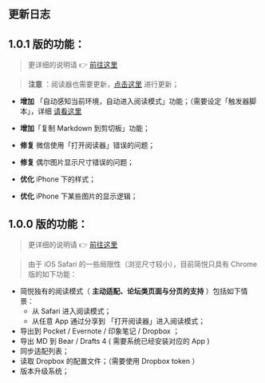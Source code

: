 ## 更新日志

## 1.0.1 版的功能：

> 更详细的说明请 👉 [前往这里](http://ksria.com/simpread/changelog.html#jsbox_1.0.1)

> **注意** ：阅读器也需要更新，[点击这里](https://xteko.com/redir?url=http://sr.ksria.cn/jsbox/simpread-reader-1.0.1.box?20180531200&name=%E7%AE%80%E6%82%A6%20%C2%B7%20%E9%98%85%E8%AF%BB%E5%99%A8) 进行更新；

- **增加** 「自动感知当前环境，自动进入阅读模式」功能；（需要设定「触发器脚本」，详细 [请看这里](https://github.com/Kenshin/simpread/wiki/JSBox#%E8%A7%A6%E5%8F%91%E5%99%A8%E8%84%9A%E6%9C%AC)
- **增加**「复制 Markdown 到剪切板」功能；

- **修复** 微信使用「打开阅读器」错误的问题；
- **修复** 偶尔图片显示尺寸错误的问题；

- **优化** iPhone 下的样式；
- **优化** iPhone 下某些图片的显示逻辑；

## 1.0.0 版的功能：

> 更详细的说明请 👉 [前往这里](http://ksria.com/simpread/changelog.html#jsbox_1.0.1)

> 由于 iOS Safari 的一些局限性（浏览尺寸较小），目前简悦只具有 Chrome 版的如下功能：

- 简悦独有的阅读模式（ **主动适配、论坛类页面与分页的支持** ）包括如下情景：
  - 从 Safari 进入阅读模式；
  - 从任意 App 通过分享到 「打开阅读器」进入阅读模式；
- 导出到 Pocket / Evernote / 印象笔记 / Dropbox ；
- 导出 MD 到 Bear / Drafts 4 ( 需要系统已经安装对应的 App )
- 同步适配列表；
- 读取 Dropbox 的配置文件；（需要使用 Dropbox token ）
- 版本升级系统；